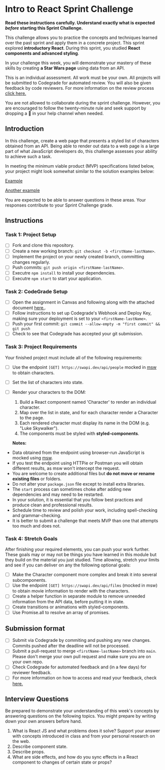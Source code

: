 # Intro to React Sprint Challenge

**Read these instructions carefully. Understand exactly what is expected _before_ starting this Sprint Challenge.**

This challenge allows you to practice the concepts and techniques learned over the past sprint and apply them in a concrete project. This sprint explored **introductory React**. During this sprint, you studied **React components and advanced styling**.

In your challenge this week, you will demonstrate your mastery of these skills by creating **a Star Wars page** using data from an API.

This is an individual assessment. All work must be your own. All projects will be submitted to Codegrade for automated review. You will also be given feedback by code reviewers. For more information on the review process [click here.](https://www.notion.so/lambdaschool/How-to-View-Feedback-in-CodeGrade-c5147cee220c4044a25de28bcb6bb54a)

You are not allowed to collaborate during the sprint challenge. However, you are encouraged to follow the twenty-minute rule and seek support by dropping a :wave: in your help channel when needed.

## Introduction

In this challenge, create a web page that presents a styled list of characters obtained from an API. Being able to render out data to a web page is a large part of what JavaScript developers do, this challenge assesses your ability to achieve such a task.

In meeting the minimum viable product (MVP) specifications listed below, your project might look somewhat similar to the solution examples below:

[Example](https://tk-assets.lambdaschool.com/b011a132-0916-4ed2-8955-14192de03a75_sample-screenshot.png)

[Another example](https://tk-assets.lambdaschool.com/3b82c793-2352-4d4d-a81d-e55bf350f7bd_sample-screenshot2.png)

You are expected to be able to answer questions in these areas. Your responses contribute to your Sprint Challenge grade.

## Instructions

### Task 1: Project Setup

* [ ] Fork and clone this repository.
* [ ] Create a new working branch: `git checkout -b <firstName-lastName>`.
* [ ] Implement the project on your newly created branch, committing changes regularly.
* [ ] Push commits: `git push origin <firstName-lastName>`.
* [ ] Executre `npm install` to install your dependencies.
* [ ] Executre `npm start` to start your application.

### Task 2: CodeGrade Setup

* [ ] Open the assignment in Canvas and following along with the attached document [here.](https://www.notion.so/lambdaschool/Submitting-an-assignment-via-Code-Grade-A-Step-by-Step-Walkthrough-07bd65f5f8364e709ecb5064735ce374).
* [ ] Follow instructions to set up Codegrade's Webhook and Deploy Key, making sure your deployment is set to your `<firstName-lastName>`.
* [ ] Push your first commit: `git commit --allow-empty -m "first commit" && git push`
* [ ] Check to see that Codegrade has accepted your git submission.

### Task 3: Project Requirements

Your finished project must include all of the following requirements:

* [ ] Use the endpoint `[GET] https://swapi.dev/api/people` mocked in [msw](https://github.com/mswjs/msw) to obtain characters.
* [ ] Set the list of characters into state.
* [ ] Render your characters to the DOM:

  1. Build a React component named 'Character' to render an individual character.
  1. Map over the list in state, and for each character render a Character to the page.
  1. Each rendered character must display its name in the DOM (e.g. "Luke Skywalker").
  1. The components must be styled with **styled-components**.

  **Notes:**

* Data obtained from the endpoint using browser-run JavaScript is mocked using [msw](https://github.com/mswjs/msw).
* If you test the endpoint using HTTPie or Postman you will obtain different results, as msw won't intercept the request.
* You are welcome to create additional files but **do not move or rename existing files** or folders.
* Do not alter your `package.json` file except to install extra libraries.
* The `start` process can sometimes choke after adding new dependencies and may need to be restarted.
* In your solution, it is essential that you follow best practices and produce clean and professional results.
* Schedule time to review and polish your work, including spell-checking and grammar-checking.
* It is better to submit a challenge that meets MVP than one that attempts too much and does not.

### Task 4: Stretch Goals

After finishing your required elements, you can push your work further. These goals may or may not be things you have learned in this module but they build on the material you just studied. Time allowing, stretch your limits and see if you can deliver on any the following optional goals:

* [ ] Make the Character component more complex and break it into several subcomponents.
* [ ] Use the endpoint `[GET] https://swapi.dev/api/films` (mocked in msw) to obtain movie information to render with the characters.
* [ ] Create a helper function in separate module to remove unneeded information from the API data, before putting it in state.
* [ ] Create transitions or animations with styled-components.
* [ ] Use Promise.all to resolve an array of promises.

## Submission format

* [ ] Submit via Codegrade by commiting and pushing any new changes. Commits pushed after the deadline will not be processed.
* [ ] Submit a pull-request to merge `<firstName-lastName>` branch into `main`. Please don't merge your own pull request and make sure you are on your own repo.
* [ ] Check Codegrade for automated feedback and (in a few days) for reviewer feedback.
* [ ] For more information on how to access and read your feedback, check [here.](https://www.notion.so/lambdaschool/How-to-View-Feedback-in-CodeGrade-c5147cee220c4044a25de28bcb6bb54a)

## Interview Questions

Be prepared to demonstrate your understanding of this week's concepts by answering questions on the following topics. You might prepare by writing down your own answers before hand.

1. What is React JS and what problems does it solve? Support your answer with concepts introduced in class and from your personal research on the web.
1. Describe component state.
1. Describe props.
1. What are side effects, and how do you sync effects in a React component to changes of certain state or props?

